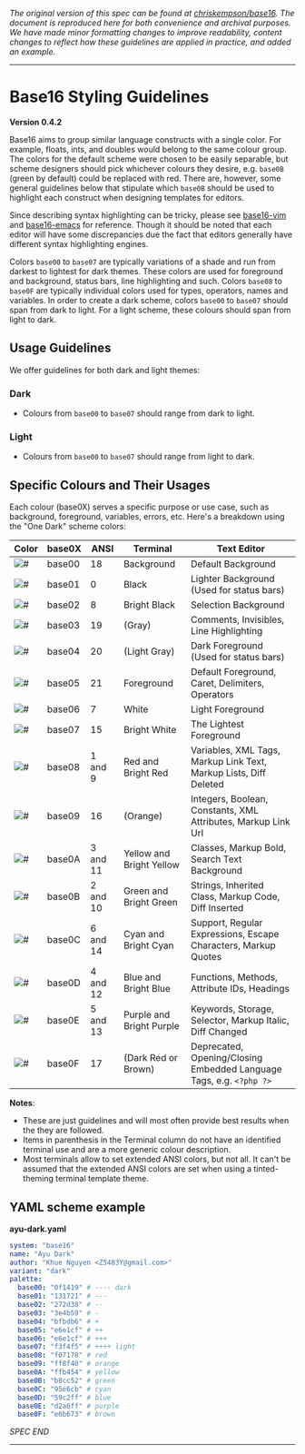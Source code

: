 _The original version of this spec can be found at [chriskempson/base16](https://github.com/chriskempson/base16/blob/main/styling.md). The document is reproduced here for both convenience and archival purposes. We have made minor formatting changes to improve readability, content changes to reflect how these guidelines are applied in practice, and added an example._

---

# Base16 Styling Guidelines
**Version 0.4.2**

Base16 aims to group similar language constructs with a single color. For example, floats, ints, and doubles would belong to the same colour group. The colors for the default scheme were chosen to be easily separable, but scheme designers should pick whichever colours they desire, e.g. `base0B` (green by default) could be replaced with red. There are, however, some general guidelines below that stipulate which `base0B` should be used to highlight each construct when designing templates for editors.

Since describing syntax highlighting can be tricky, please see [base16-vim](https://github.com/tinted-theming/base16-vim/) and [base16-emacs](https://github.com/tinted-theming/base16-emacs/) for reference. Though it should be noted that each editor will have some discrepancies due the fact that editors generally have different syntax highlighting engines.

Colors `base00` to `base07` are typically variations of a shade and run from darkest to lightest for dark themes. These colors are used for foreground and background, status bars, line highlighting and such. Colors `base08` to `base0F` are typically individual colors used for types, operators, names and variables. In order to create a dark scheme, colors `base00` to `base07` should span from dark to light. For a light scheme, these colours should span from light to dark.

## Usage Guidelines

We offer guidelines for both dark and light themes:

### Dark

- Colours from `base00` to `base07` should range from dark to light.

### Light

- Colours from `base00` to `base07` should range from light to dark.

## Specific Colours and Their Usages

  Each colour (base0X) serves a specific purpose or use case, such as background, foreground, variables, errors, etc. Here's a breakdown using the "One Dark" scheme colors:

| Color                                              | base0X   | ANSI     | Terminal                 | Text Editor |
| -------------------------------------------------- | -------  | -------- | ------------------------ | ----------- |
| ![#](https://placehold.co/25/282c34/000000?text=%2B) | base00 | 18       | Background               | Default Background |
| ![#](https://placehold.co/25/3f4451/000000?text=%2B) | base01 | 0        | Black                    | Lighter Background (Used for status bars) |
| ![#](https://placehold.co/25/4f5666/000000?text=%2B) | base02 | 8        | Bright Black             | Selection Background |
| ![#](https://placehold.co/25/545862/000000?text=%2B) | base03 | 19       | (Gray)                   | Comments, Invisibles, Line Highlighting |
| ![#](https://placehold.co/25/9196a1/000000?text=%2B) | base04 | 20       | (Light Gray)             | Dark Foreground (Used for status bars) |
| ![#](https://placehold.co/25/abb2bf/000000?text=%2B) | base05 | 21       | Foreground               | Default Foreground, Caret, Delimiters, Operators |
| ![#](https://placehold.co/25/e6e6e6/000000?text=%2B) | base06 | 7        | White                    | Light Foreground |
| ![#](https://placehold.co/25/ffffff/000000?text=%2B) | base07 | 15       | Bright White             | The Lightest Foreground |
| ![#](https://placehold.co/25/e06c75/000000?text=%2B) | base08 | 1 and 9  | Red and Bright Red       | Variables, XML Tags, Markup Link Text, Markup Lists, Diff Deleted |
| ![#](https://placehold.co/25/d19a66/000000?text=%2B) | base09 | 16       | (Orange)                 | Integers, Boolean, Constants, XML Attributes, Markup Link Url |
| ![#](https://placehold.co/25/e5c07b/000000?text=%2B) | base0A | 3 and 11 | Yellow and Bright Yellow | Classes, Markup Bold, Search Text Background |
| ![#](https://placehold.co/25/98c379/000000?text=%2B) | base0B | 2 and 10 | Green and Bright Green   | Strings, Inherited Class, Markup Code, Diff Inserted |
| ![#](https://placehold.co/25/56b6c2/000000?text=%2B) | base0C | 6 and 14 | Cyan and Bright Cyan     | Support, Regular Expressions, Escape Characters, Markup Quotes |
| ![#](https://placehold.co/25/61afef/000000?text=%2B) | base0D | 4 and 12 | Blue and Bright Blue     | Functions, Methods, Attribute IDs, Headings |
| ![#](https://placehold.co/25/c678dd/000000?text=%2B) | base0E | 5 and 13 | Purple and Bright Purple | Keywords, Storage, Selector, Markup Italic, Diff Changed |
| ![#](https://placehold.co/25/be5046/000000?text=%2B) | base0F | 17       | (Dark Red or Brown)      | Deprecated, Opening/Closing Embedded Language Tags, e.g. `<?php ?>` |

**Notes**:

- These are just guidelines and will most often provide best results when the they are followed.
- Items in parenthesis in the Terminal column do not have an identified terminal use and are a more generic colour description.
- Most terminals allow to set extended ANSI colors, but not all. It can't be assumed that the extended ANSI colors are set when using a tinted-theming terminal template theme.

## YAML scheme example

**ayu-dark.yaml**

```yaml
system: "base16"
name: "Ayu Dark"
author: "Khue Nguyen <Z5483Y@gmail.com>"
variant: "dark"
palette:
  base00: "0f1419" # ---- dark
  base01: "131721" # ---
  base02: "272d38" # --
  base03: "3e4b59" # -
  base04: "bfbdb6" # +
  base05: "e6e1cf" # ++
  base06: "e6e1cf" # +++
  base07: "f3f4f5" # ++++ light
  base08: "f07178" # red
  base09: "ff8f40" # orange
  base0A: "ffb454" # yellow
  base0B: "b8cc52" # green
  base0C: "95e6cb" # cyan
  base0D: "59c2ff" # blue
  base0E: "d2a6ff" # purple
  base0F: "e6b673" # brown
```

_SPEC END_

---
